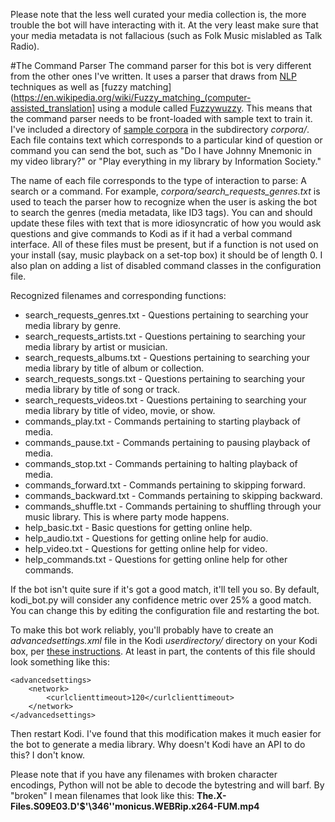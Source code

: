 Please note that the less well curated your media collection is, the more trouble the bot will have interacting with it.  At the very least make sure that your media metadata is not fallacious (such as Folk Music mislabled as Talk Radio).

#The Command Parser
The command parser for this bot is very different from the other ones I've written.  It uses a parser that draws from [NLP](https://en.wikipedia.org/wiki/Natural_language_processing) techniques as well as [fuzzy matching](https://en.wikipedia.org/wiki/Fuzzy_matching_(computer-assisted_translation] using a module called [Fuzzywuzzy](https://github.com/seatgeek/fuzzywuzzy).  This means that the command parser needs to be front-loaded with sample text to train it.  I've included a directory of [sample corpora](https://en.wikipedia.org/wiki/Text_corpus) in the subdirectory *corpora/*.  Each file contains text which corresponds to a particular kind of question or command you can send the bot, such as "Do I have Johnny Mnemonic in my video library?" or "Play everything in my library by Information Society."

The name of each file corresponds to the type of interaction to parse: A search or a command.  For example, *corpora/search_requests_genres.txt* is used to teach the parser how to recognize when the user is asking the bot to search the genres (media metadata, like ID3 tags).  You can and should update these files with text that is more idiosyncratic of how you would ask questions and give commands to Kodi as if it had a verbal command interface.  All of these files must be present, but if a function is not used on your install (say, music playback on a set-top box) it should be of length 0.  I also plan on adding a list of disabled command classes in the configuration file.

Recognized filenames and corresponding functions:

* search_requests_genres.txt - Questions pertaining to searching your media library by genre.
* search_requests_artists.txt - Questions pertaining to searching your media library by artist or musician.
* search_requests_albums.txt - Questions pertaining to searching your media library by title of album or collection.
* search_requests_songs.txt - Questions pertaining to searching your media library by title of song or track.
* search_requests_videos.txt - Questions pertaining to searching your media library by title of video, movie, or show.
* commands_play.txt - Commands pertaining to starting playback of media.
* commands_pause.txt - Commands pertaining to pausing playback of media.
* commands_stop.txt - Commands pertaining to halting playback of media.
* commands_forward.txt - Commands pertaining to skipping forward.
* commands_backward.txt - Commands pertaining to skipping backward.
* commands_shuffle.txt - Commands pertaining to shuffling through your music library.  This is where party mode happens.
* help_basic.txt - Basic questions for getting online help.
* help_audio.txt - Questions for getting online help for audio.
* help_video.txt - Questions for getting online help for video.
* help_commands.txt - Questions for getting online help for other commands.

If the bot isn't quite sure if it's got a good match, it'll tell you so.  By default, kodi_bot.py will consider any confidence metric over 25% a good match.  You can change this by editing the configuration file and restarting the bot.

To make this bot work reliably, you'll probably have to create an *advancedsettings.xml* file in the Kodi *userdirectory/* directory on your Kodi box, per [these instructions](https://kodi.wiki/view/Advancedsettings.xml).  At least in part, the contents of this file should look something like this:

```
<advancedsettings>
    <network>
        <curlclienttimeout>120</curlclienttimeout>
    </network>
</advancedsettings>
```

Then restart Kodi.  I've found that this modification makes it much easier for the bot to generate a media library.  Why doesn't Kodi have an API to do this?  I don't know.

Please note that if you have any filenames with broken character encodings, Python will not be able to decode the bytestring and will barf.  By "broken" I mean filenames that look like this: **The.X-Files.S09E03.D'$'\346''monicus.WEBRip.x264-FUM.mp4**
